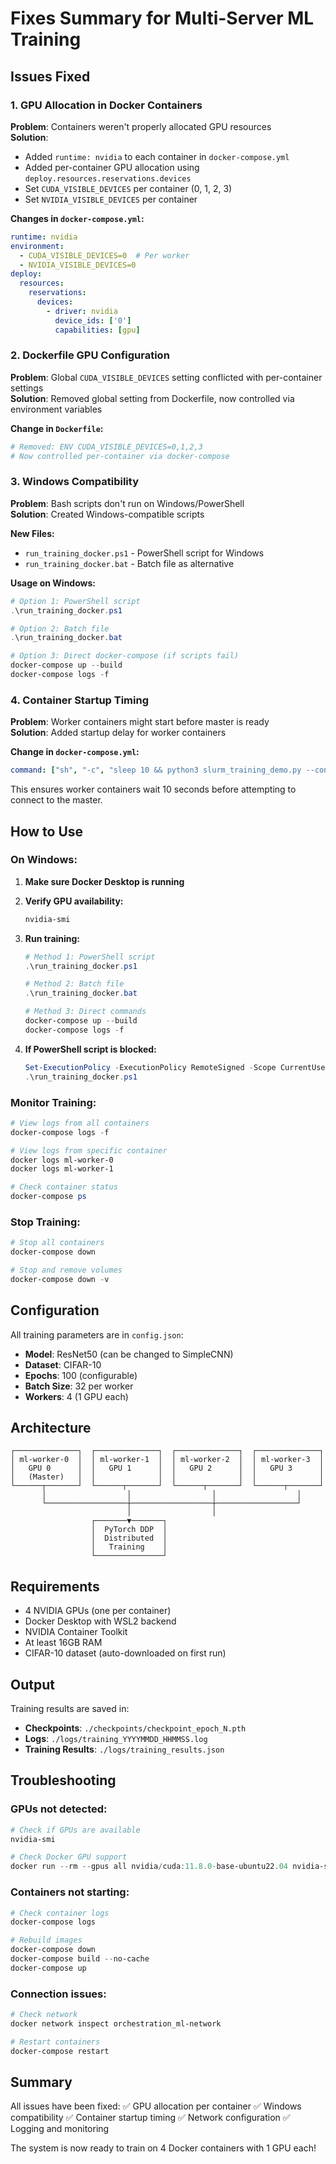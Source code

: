 # Fixes Summary for Multi-Server ML Training

## Issues Fixed

### 1. GPU Allocation in Docker Containers
**Problem**: Containers weren't properly allocated GPU resources  
**Solution**: 
- Added `runtime: nvidia` to each container in `docker-compose.yml`
- Added per-container GPU allocation using `deploy.resources.reservations.devices`
- Set `CUDA_VISIBLE_DEVICES` per container (0, 1, 2, 3)
- Set `NVIDIA_VISIBLE_DEVICES` per container

**Changes in `docker-compose.yml`:**
```yaml
runtime: nvidia
environment:
  - CUDA_VISIBLE_DEVICES=0  # Per worker
  - NVIDIA_VISIBLE_DEVICES=0
deploy:
  resources:
    reservations:
      devices:
        - driver: nvidia
          device_ids: ['0']
          capabilities: [gpu]
```

### 2. Dockerfile GPU Configuration
**Problem**: Global `CUDA_VISIBLE_DEVICES` setting conflicted with per-container settings  
**Solution**: Removed global setting from Dockerfile, now controlled via environment variables

**Change in `Dockerfile`:**
```dockerfile
# Removed: ENV CUDA_VISIBLE_DEVICES=0,1,2,3
# Now controlled per-container via docker-compose
```

### 3. Windows Compatibility
**Problem**: Bash scripts don't run on Windows/PowerShell  
**Solution**: Created Windows-compatible scripts

**New Files:**
- `run_training_docker.ps1` - PowerShell script for Windows
- `run_training_docker.bat` - Batch file as alternative

**Usage on Windows:**
```powershell
# Option 1: PowerShell script
.\run_training_docker.ps1

# Option 2: Batch file
.\run_training_docker.bat

# Option 3: Direct docker-compose (if scripts fail)
docker-compose up --build
docker-compose logs -f
```

### 4. Container Startup Timing
**Problem**: Worker containers might start before master is ready  
**Solution**: Added startup delay for worker containers

**Change in `docker-compose.yml`:**
```yaml
command: ["sh", "-c", "sleep 10 && python3 slurm_training_demo.py --config config.json"]
```

This ensures worker containers wait 10 seconds before attempting to connect to the master.

## How to Use

### On Windows:

1. **Make sure Docker Desktop is running**

2. **Verify GPU availability:**
   ```powershell
   nvidia-smi
   ```

3. **Run training:**
   ```powershell
   # Method 1: PowerShell script
   .\run_training_docker.ps1
   
   # Method 2: Batch file
   .\run_training_docker.bat
   
   # Method 3: Direct commands
   docker-compose up --build
   docker-compose logs -f
   ```

4. **If PowerShell script is blocked:**
   ```powershell
   Set-ExecutionPolicy -ExecutionPolicy RemoteSigned -Scope CurrentUser
   .\run_training_docker.ps1
   ```

### Monitor Training:

```powershell
# View logs from all containers
docker-compose logs -f

# View logs from specific container
docker logs ml-worker-0
docker logs ml-worker-1

# Check container status
docker-compose ps
```

### Stop Training:

```powershell
# Stop all containers
docker-compose down

# Stop and remove volumes
docker-compose down -v
```

## Configuration

All training parameters are in `config.json`:

- **Model**: ResNet50 (can be changed to SimpleCNN)
- **Dataset**: CIFAR-10
- **Epochs**: 100 (configurable)
- **Batch Size**: 32 per worker
- **Workers**: 4 (1 GPU each)

## Architecture

```
┌──────────────┐  ┌──────────────┐  ┌──────────────┐  ┌──────────────┐
│ ml-worker-0  │  │ ml-worker-1  │  │ ml-worker-2  │  │ ml-worker-3  │
│   GPU 0      │  │   GPU 1      │  │   GPU 2      │  │   GPU 3      │
│   (Master)   │  │              │  │              │  │              │
└──────┬───────┘  └──────┬───────┘  └──────┬───────┘  └──────┬───────┘
       │                  │                  │                  │
       └──────────────────┼──────────────────┼──────────────────┘
                          │                  │
                  ┌───────▼───────┐
                  │  PyTorch DDP  │
                  │  Distributed  │
                  │   Training    │
                  └───────────────┘
```

## Requirements

- 4 NVIDIA GPUs (one per container)
- Docker Desktop with WSL2 backend
- NVIDIA Container Toolkit
- At least 16GB RAM
- CIFAR-10 dataset (auto-downloaded on first run)

## Output

Training results are saved in:
- **Checkpoints**: `./checkpoints/checkpoint_epoch_N.pth`
- **Logs**: `./logs/training_YYYYMMDD_HHMMSS.log`
- **Training Results**: `./logs/training_results.json`

## Troubleshooting

### GPUs not detected:
```powershell
# Check if GPUs are available
nvidia-smi

# Check Docker GPU support
docker run --rm --gpus all nvidia/cuda:11.8.0-base-ubuntu22.04 nvidia-smi
```

### Containers not starting:
```powershell
# Check container logs
docker-compose logs

# Rebuild images
docker-compose down
docker-compose build --no-cache
docker-compose up
```

### Connection issues:
```powershell
# Check network
docker network inspect orchestration_ml-network

# Restart containers
docker-compose restart
```

## Summary

All issues have been fixed:
✅ GPU allocation per container
✅ Windows compatibility
✅ Container startup timing
✅ Network configuration
✅ Logging and monitoring

The system is now ready to train on 4 Docker containers with 1 GPU each!

